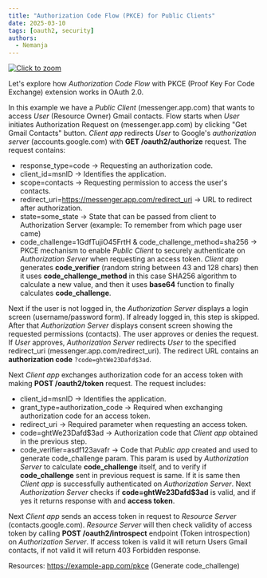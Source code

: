 ```yaml
---
title: "Authorization Code Flow (PKCE) for Public Clients"
date: 2025-03-10
tags: [oauth2, security]
authors:
  - Nemanja
---
```


[![Click to zoom](/images/authorization-code-flow.png)](/images/authorization-code-flow.png)

Let's explore how *Authorization Code Flow* with PKCE (Proof Key For Code Exchange) extension works in OAuth 2.0. 

In this example we have a *Public Client* (messenger.app.com) that wants to access *User* (Resource Owner) Gmail contacts.
Flow starts when *User* initiates Authorization Request on (messenger.app.com) by clicking "Get Gmail Contacts" button.
*Client app* redirects *User* to Google's *authorization server* (accounts.google.com) with **GET /oauth2/authorize** request.
The request contains:
- response_type=code → Requesting an authorization code.
- client_id=msnID → Identifies the application.
- scope=contacts → Requesting permission to access the user's contacts.
- redirect_uri=https://messenger.app.com/redirect_uri → URL to redirect after authorization.
- state=some_state → State that can be passed from client to Authorization Server (example: To remember from which page user came)
- code_challenge=1GdfTujiO45FrtH & code_challenge_method=sha256 → PKCE mechanism to enable *Public Client* to securely authenticate on
*Authorization Server* when requesting an access token. *Client app* generates **code_verifier** (random string between 43 and 128 chars)
then it uses **code_challenge_method** in this case SHA256 algorithm to calculate a new value, and then it uses **base64** function to
finally calculates **code_challenge**.

Next if the user is not logged in, the *Authorization Server* displays a login screen (username/password form).
If already logged in, this step is skipped. After that *Authorization Server* displays consent screen showing the requested
permissions (contacts). The user approves or denies the request.
If *User* approves, *Authorization Server* redirects *User* to the specified redirect_uri (messenger.app.com/redirect_uri).
The redirect URL contains an **authorization code** ```?code=ghtWe23Dafd$3ad```.

Next *Client app* exchanges authorization code for an access token with making **POST /oauth2/token** request.
The request includes:
- client_id=msnID → Identifies the application.
- grant_type=authorization_code → Required when exchanging authorization code for an access token.
- redirect_uri → Required parameter when requesting an access token.
- code=ghtWe23Dafd$3ad → Authorization code that *Client app* obtained in the previous step. 
- code_verifier=asdf123avafr → Code that *Public app* created and used to generate code_challenge param. This param is used by
*Authorization Server* to calculate **code_challenge** itself, and to verify if **code_challenge** sent in previous request is same.
If it is same then *Client app* is successfully authenticated on *Authorization Server*. Next *Authorization Server*
checks if **code=ghtWe23Dafd$3ad** is valid, and if yes it returns response with and **access token**.

Next *Client app* sends an access token in request to *Resource Server* (contacts.google.com). *Resource Server* will then
check validity of access token by calling **POST /oauth2/introspect** endpoint (Token introspection) on *Authorization Server*.
If access token is valid it will return Users Gmail contacts, if not valid it will return 403 Forbidden response.

Resources: https://example-app.com/pkce (Generate code_challenge)
